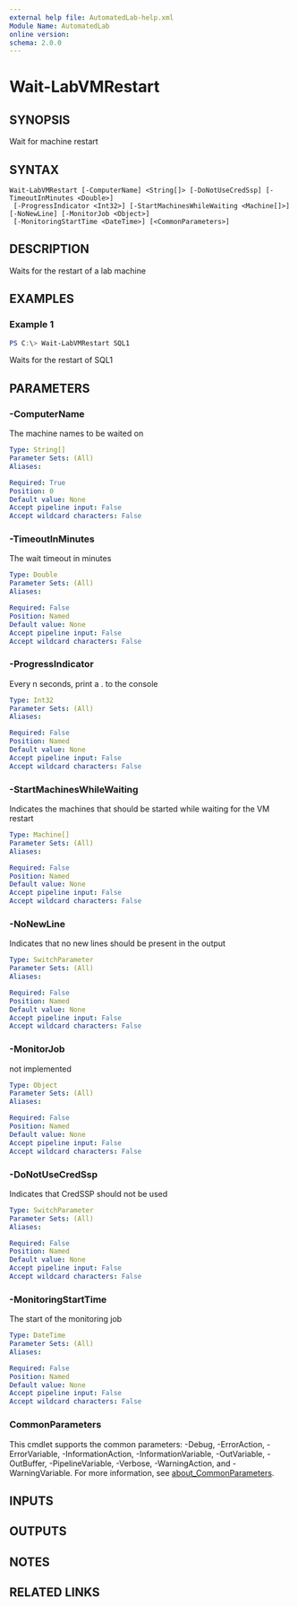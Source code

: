 ```yaml
---
external help file: AutomatedLab-help.xml
Module Name: AutomatedLab
online version:
schema: 2.0.0
---
```


# Wait-LabVMRestart

## SYNOPSIS
Wait for machine restart

## SYNTAX

```
Wait-LabVMRestart [-ComputerName] <String[]> [-DoNotUseCredSsp] [-TimeoutInMinutes <Double>]
 [-ProgressIndicator <Int32>] [-StartMachinesWhileWaiting <Machine[]>] [-NoNewLine] [-MonitorJob <Object>]
 [-MonitoringStartTime <DateTime>] [<CommonParameters>]
```

## DESCRIPTION
Waits for the restart of a lab machine

## EXAMPLES

### Example 1
```powershell
PS C:\> Wait-LabVMRestart SQL1
```

Waits for the restart of SQL1

## PARAMETERS

### -ComputerName
The machine names to be waited on

```yaml
Type: String[]
Parameter Sets: (All)
Aliases:

Required: True
Position: 0
Default value: None
Accept pipeline input: False
Accept wildcard characters: False
```

### -TimeoutInMinutes
The wait timeout in minutes

```yaml
Type: Double
Parameter Sets: (All)
Aliases:

Required: False
Position: Named
Default value: None
Accept pipeline input: False
Accept wildcard characters: False
```

### -ProgressIndicator
Every n seconds, print a . to the console

```yaml
Type: Int32
Parameter Sets: (All)
Aliases:

Required: False
Position: Named
Default value: None
Accept pipeline input: False
Accept wildcard characters: False
```

### -StartMachinesWhileWaiting
Indicates the machines that should be started while waiting for the VM restart

```yaml
Type: Machine[]
Parameter Sets: (All)
Aliases:

Required: False
Position: Named
Default value: None
Accept pipeline input: False
Accept wildcard characters: False
```

### -NoNewLine
Indicates that no new lines should be present in the output

```yaml
Type: SwitchParameter
Parameter Sets: (All)
Aliases:

Required: False
Position: Named
Default value: None
Accept pipeline input: False
Accept wildcard characters: False
```

### -MonitorJob
not implemented

```yaml
Type: Object
Parameter Sets: (All)
Aliases:

Required: False
Position: Named
Default value: None
Accept pipeline input: False
Accept wildcard characters: False
```

### -DoNotUseCredSsp
Indicates that CredSSP should not be used

```yaml
Type: SwitchParameter
Parameter Sets: (All)
Aliases:

Required: False
Position: Named
Default value: None
Accept pipeline input: False
Accept wildcard characters: False
```

### -MonitoringStartTime
The start of the monitoring job

```yaml
Type: DateTime
Parameter Sets: (All)
Aliases:

Required: False
Position: Named
Default value: None
Accept pipeline input: False
Accept wildcard characters: False
```

### CommonParameters
This cmdlet supports the common parameters: -Debug, -ErrorAction, -ErrorVariable, -InformationAction, -InformationVariable, -OutVariable, -OutBuffer, -PipelineVariable, -Verbose, -WarningAction, and -WarningVariable. For more information, see [about_CommonParameters](http://go.microsoft.com/fwlink/?LinkID=113216).

## INPUTS

## OUTPUTS

## NOTES

## RELATED LINKS
